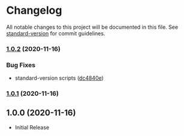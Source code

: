 # Changelog

All notable changes to this project will be documented in this file. See [standard-version](https://github.com/conventional-changelog/standard-version) for commit guidelines.

### [1.0.2](https://github.com/jonfranklin301/lottie-json-to-js/compare/v1.0.1...v1.0.2) (2020-11-16)


### Bug Fixes

* standard-version scripts ([dc4840e](https://github.com/jonfranklin301/lottie-json-to-js/commit/dc4840ebb30ac4cbe9e6fec6d8ab22fc6df555dd))

### [1.0.1](https://github.com/jonfranklin301/lottie-json-to-js/compare/v1.0.0...v1.0.1) (2020-11-16)

## 1.0.0 (2020-11-16)

- Initial Release
